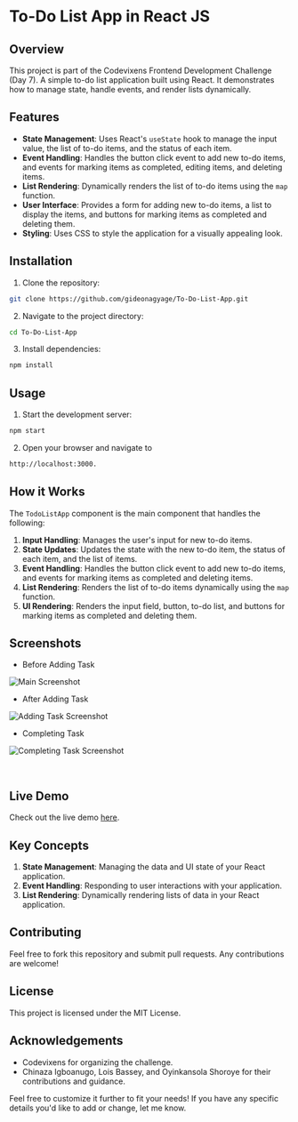 # To-Do List App in React JS

## Overview

This project is part of the Codevixens Frontend Development Challenge (Day 7). A simple to-do list application built using React. It demonstrates how to manage state, handle events, and render lists dynamically.

## Features

- **State Management**: Uses React's `useState` hook to manage the input value, the list of to-do items, and the status of each item.
- **Event Handling**: Handles the button click event to add new to-do items, and events for marking items as completed, editing items, and deleting items.
- **List Rendering**: Dynamically renders the list of to-do items using the `map` function.
- **User Interface**: Provides a form for adding new to-do items, a list to display the items, and buttons for marking items as completed and deleting them.
- **Styling**: Uses CSS to style the application for a visually appealing look.

## Installation

1. Clone the repository:

```bash
git clone https://github.com/gideonagyage/To-Do-List-App.git
```

2. Navigate to the project directory:

```bash
cd To-Do-List-App
```

3. Install dependencies:

```bash
npm install
```

## Usage

1. Start the development server:

```bash
npm start
```

2. Open your browser and navigate to

```bash
http://localhost:3000.
```

## How it Works

The `TodoListApp` component is the main component that handles the following:

1. **Input Handling**: Manages the user's input for new to-do items.
2. **State Updates**: Updates the state with the new to-do item, the status of each item, and the list of items.
3. **Event Handling**: Handles the button click event to add new to-do items, and events for marking items as completed and deleting items.
4. **List Rendering**: Renders the list of to-do items dynamically using the `map` function.
5. **UI Rendering**: Renders the input field, button, to-do list, and buttons for marking items as completed and deleting them.

## Screenshots

- Before Adding Task

![Main Screenshot](./src/assets/img/Screenshot_1.jpeg)

- After Adding Task

![Adding Task Screenshot](./src/assets/img/Screenshot_2.jpeg)

- Completing Task

![Completing Task Screenshot](./src/assets/img/Screenshot_3.jpeg)

<br>

## Live Demo

Check out the live demo [here](https://gideon-agyage.web.app/).

## Key Concepts

1. **State Management**: Managing the data and UI state of your React application.
2. **Event Handling**: Responding to user interactions with your application.
3. **List Rendering**: Dynamically rendering lists of data in your React application.

## Contributing

Feel free to fork this repository and submit pull requests. Any contributions are welcome!

## License

This project is licensed under the MIT License.

## Acknowledgements

- Codevixens for organizing the challenge.
- Chinaza Igboanugo, Lois Bassey, and Oyinkansola Shoroye for their contributions and guidance.

Feel free to customize it further to fit your needs! If you have any specific details you'd like to add or change, let me know.
